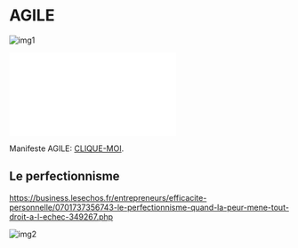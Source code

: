 # AGILE

![img1](https://www.penserchanger.com/wp-content/uploads/2020/12/Agilite-flexibilite.jpg)

<object data="./manifeste_agile_a3.pdf" type="application/pdf" width="700px" height="700px">
    <embed src="./manifeste_agile_a3.pdf">
        <p>Manifeste AGILE: <a href="./manifeste_agile_a3.pdf">CLIQUE-MOI</a>.</p>
    </embed>
</object>




## Le perfectionnisme


  https://business.lesechos.fr/entrepreneurs/efficacite-personnelle/0701737356743-le-perfectionnisme-quand-la-peur-mene-tout-droit-a-l-echec-349267.php
  
  
  ![img2](https://www.medisite.fr/files/images/diaporama/0/2/1/5625120/vignette-focus.jpg)





